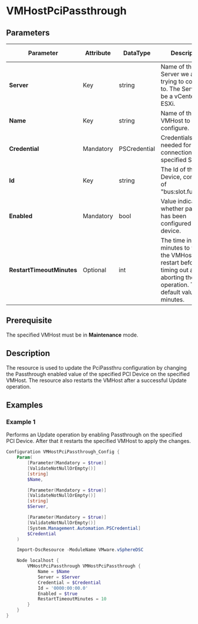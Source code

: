 # VMHostPciPassthrough

## Parameters

| Parameter | Attribute | DataType | Description | Allowed Values |
| --- | --- | --- | --- | --- |
| **Server** | Key | string | Name of the Server we are trying to connect to. The Server can be a vCenter or ESXi. ||
| **Name** | Key | string | Name of the VMHost to configure. ||
| **Credential** | Mandatory | PSCredential | Credentials needed for connection to the specified Server. ||
| **Id** | Key | string | The Id of the PCI Device, composed of "bus:slot.function". ||
| **Enabled** | Mandatory | bool | Value indicating whether passThru has been configured for this device. ||
| **RestartTimeoutMinutes** | Optional | int | The time in minutes to wait for the VMHost to restart before timing out and aborting the operation. The default value is 5 minutes. ||

## Prerequisite
The specified VMHost must be in **Maintenance** mode.

## Description
The resource is used to update the PciPassthru configuration by changing the Passthrough enabled value of the specified PCI Device on the specified VMHost. The resource also restarts the VMHost after a successful Update operation.

## Examples

### Example 1

Performs an Update operation by enabling Passthrough on the specified PCI Device. After that it restarts the specified VMHost to apply the changes.

```powershell
Configuration VMHostPciPassthrough_Config {
    Param(
        [Parameter(Mandatory = $true)]
        [ValidateNotNullOrEmpty()]
        [string]
        $Name,

        [Parameter(Mandatory = $true)]
        [ValidateNotNullOrEmpty()]
        [string]
        $Server,

        [Parameter(Mandatory = $true)]
        [ValidateNotNullOrEmpty()]
        [System.Management.Automation.PSCredential]
        $Credential
    )

    Import-DscResource -ModuleName VMware.vSphereDSC

    Node localhost {
        VMHostPciPassthrough VMHostPciPassthrough {
            Name = $Name
            Server = $Server
            Credential = $Credential
            Id = '0000:00:00.0'
            Enabled = $true
            RestartTimeoutMinutes = 10
        }
    }
}
```
